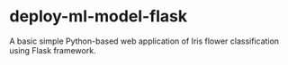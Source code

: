 # deploy-ml-model-flask
 A basic simple Python-based web application of Iris flower classification using Flask framework.
